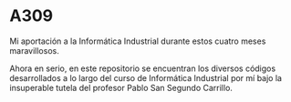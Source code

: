 # A309
Mi aportación a la Informática Industrial durante estos cuatro meses maravillosos.

Ahora en serio, en este repositorio se encuentran los diversos códigos desarrollados a lo largo del curso de Informática Industrial por mí bajo la insuperable tutela del profesor Pablo San Segundo Carrillo.
